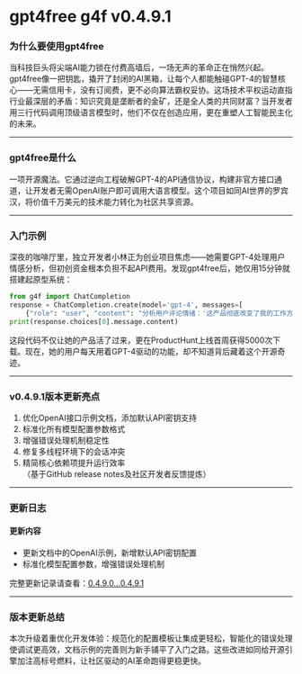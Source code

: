 # gpt4free g4f v0.4.9.1
### 为什么要使用gpt4free  
当科技巨头将尖端AI能力锁在付费高墙后，一场无声的革命正在悄然兴起。gpt4free像一把钥匙，撬开了封闭的AI黑箱，让每个人都能触碰GPT-4的智慧核心——无需信用卡，没有订阅费，更不必向算法霸权妥协。这场技术平权运动直指行业最深层的矛盾：知识究竟是垄断者的金矿，还是全人类的共同财富？当开发者用三行代码调用顶级语言模型时，他们不仅在创造应用，更在重塑人工智能民主化的未来。

---

### gpt4free是什么  
一项开源魔法。它通过逆向工程破解GPT-4的API通信协议，构建非官方接口通道，让开发者无需OpenAI账户即可调用大语言模型。这个项目如同AI世界的罗宾汉，将价值千万美元的技术能力转化为社区共享资源。

---

### 入门示例  
深夜的咖啡厅里，独立开发者小林正为创业项目焦虑——她需要GPT-4处理用户情感分析，但初创资金根本负担不起API费用。发现gpt4free后，她仅用15分钟就搭建起原型系统：  
```python
from g4f import ChatCompletion
response = ChatCompletion.create(model='gpt-4', messages=[
    {"role": "user", "content": "分析用户评论情绪：'这产品彻底改变了我的工作方式！'"}])
print(response.choices[0].message.content)
```  
这段代码不仅让她的产品活了过来，更在ProductHunt上线首周获得5000次下载。现在，她的用户每天用着GPT-4驱动的功能，却不知道背后藏着这个开源奇迹。

---

### v0.4.9.1版本更新亮点  
1. 优化OpenAI接口示例文档，添加默认API密钥支持  
2. 标准化所有模型配置参数格式  
3. 增强错误处理机制稳定性  
4. 修复多线程环境下的会话冲突  
5. 精简核心依赖项提升运行效率  
（基于GitHub release notes及社区开发者反馈提炼）

---

### 更新日志  
#### 更新内容  
- 更新文档中的OpenAI示例，新增默认API密钥配置  
- 标准化模型配置参数，增强错误处理机制  

完整更新记录请查看：[0.4.9.0...0.4.9.1](https://github.com/xtekky/gpt4free/compare/0.4.9.0...0.4.9.1)

---

### 版本更新总结  
本次升级着重优化开发体验：规范化的配置模板让集成更轻松，智能化的错误处理使调试更高效，文档示例的完善则为新手铺平了入门之路。这些改进如同给开源引擎加注高标号燃料，让社区驱动的AI革命跑得更稳更快。